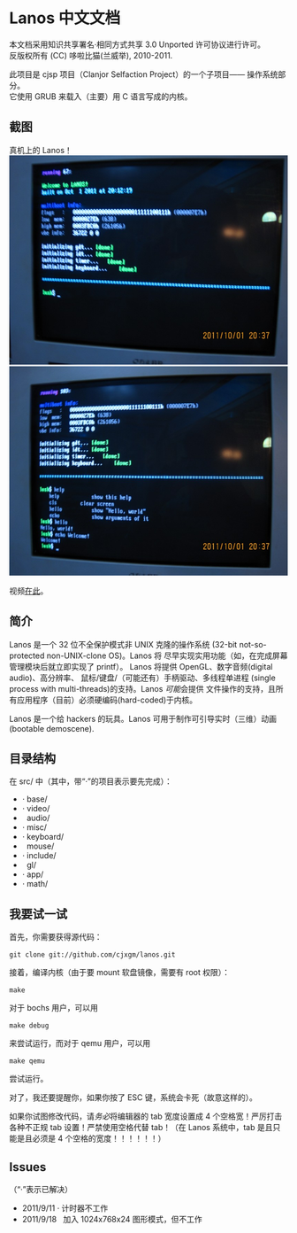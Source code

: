Lanos 中文文档
======================================================================
本文档采用知识共享署名·相同方式共享 3.0 Unported 许可协议进行许可。<br>
反版权所有 (CC) 哆啦比猫(兰威举), 2010-2011.

此项目是 cjsp 项目（Clanjor Selfaction Project）的一个子项目——
操作系统部分。<br>
它使用 GRUB 来载入（主要）用 C 语言写成的内核。

截图
------------------------------------------------------------
真机上的 Lanos！<br>
![](https://github.com/cjxgm/lanos/raw/master/screenshots/01.jpg)
![](https://github.com/cjxgm/lanos/raw/master/screenshots/02.jpg)

视频[在此](http://www.tudou.com/programs/view/usYXAXhisVw/)。

简介
------------------------------------------------------------
Lanos 是一个 32 位不全保护模式非 UNIX 克隆的操作系统
(32-bit not-so-protected non-UNIX-clone OS)。Lanos 将
尽早实现实用功能（如，在完成屏幕管理模块后就立即实现了 printf）。
Lanos 将提供 OpenGL、数字音频(digital audio)、高分辨率、
鼠标/键盘/（可能还有）手柄驱动、多线程单进程
(single process with multi-threads)的支持。Lanos <em>可能</em>会提供
文件操作的支持，且所有应用程序（目前）必须硬编码(hard-coded)于内核。

Lanos 是一个给 hackers 的玩具。Lanos 可用于制作可引导实时（三维）动画
(bootable demoscene).

目录结构
------------------------------------------------------------
在 src/ 中（其中，带“·”的项目表示要先完成）：

 * · base/
 * · video/
 * &nbsp;&nbsp;audio/
 * · misc/
 * · keyboard/
 * &nbsp;&nbsp;mouse/
 * · include/
 * &nbsp;&nbsp;gl/
 * · app/
 * · math/

我要试一试
------------------------------------------------------------
首先，你需要获得源代码：

	git clone git://github.com/cjxgm/lanos.git

接着，编译内核（由于要 mount 软盘镜像，需要有 root 权限）：

	make

对于 bochs 用户，可以用

	make debug

来尝试运行，而对于 qemu 用户，可以用

	make qemu

尝试运行。

对了，我还要提醒你，如果你按了 ESC 键，系统会卡死（故意这样的）。


如果你试图修改代码，请<em>务必</em>将编辑器的 tab 宽度设置成 4 个空格宽！严厉打击各种不正规 tab 设置！严禁使用空格代替 tab！（在 Lanos 系统中，tab 是且只能是且必须是 4 个空格的宽度！！！！！！）

Issues
------------------------------------------------------------
（“·”表示已解决）

 * 2011/9/11 · 计时器不工作
 * 2011/9/18&nbsp;&nbsp;&nbsp;加入 1024x768x24 图形模式，但不工作

